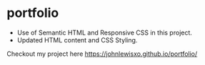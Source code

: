 # portfolio 

- Use of Semantic HTML and Responsive CSS in this project.
- Updated HTML content and CSS Styling.

Checkout my project here https://johnlewisxo.github.io/portfolio/
